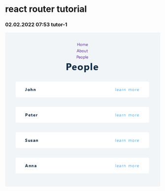 # react router tutorial

### 02.02.2022 07:53 tutor-1

![Screenshot 2022-02-02 at 14-06-35 React App](../../assets/router/Screenshot-1.png)
